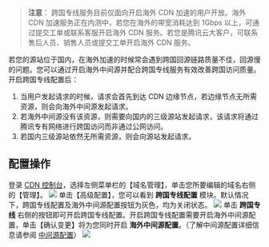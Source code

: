 > **注意**：
> 跨国专线服务目前仅面向开启海外 CDN 加速的用户开放。海外 CDN 加速服务正在内测中，若您在海外的带宽消耗达到 1Gbps 以上，可通过提交工单或联系客服开启海外 CDN 服务。若您是腾讯云大客户，可联系售后人员、销售人员或提交工单开启海外 CDN 服务。

若您的源站位于国内，在海外加速的时候常会遇到跨国回源链路质量不佳，回源慢的问题。您可以通过开启海外中间源并配合跨国专线服务有效改善跨国访问质量。开启跨国专线配置后：
1. 当用户发起请求的时候，请求会首先到达 CDN 边缘节点，若边缘节点无所需资源，则会向海外中间源发起请求。
2. 若海外中间源没有该资源，则需要向国内的三级源站发起请求，该请求将通过腾讯专有网络进行跨国访问而非通过公网访问。
3. 若国内三级源站依然无所需资源，则会向源站发起请求。

## 配置操作
登录 [CDN 控制台](https://console.qcloud.com/cdn)，选择左侧菜单栏的【域名管理】，单击您所要编辑的域名右侧的【管理】。
![](https://mc.qcloudimg.com/static/img/ec6fc01715f571cdb20247a9992e98b6/manage_abroad.png)
单击【高级配置】，您可以看到 **跨国专线配置** 模块。默认情况下，跨国专线配置及海外中间源配置按钮为灰色，均为关闭状态。
![](https://mc.qcloudimg.com/static/img/55bd86df8e718be41d3b44781aebdba0/crosscountry.png)
单击 **跨国专线** 右侧的按钮即可开启跨国专线配置。开启跨国专线配置需要开启海外中间源配置，单击【确认变更】将为您同时开启 **海外中间源配置**。（了解中间源配置详细信息请参阅 [中间源配置](https://cloud.tencent.com/document/product/228/6294)）
![](https://mc.qcloudimg.com/static/img/ccbfbb77b57a2898e8b464eac276b329/cross_open.png)